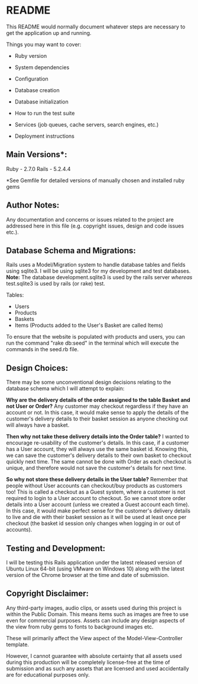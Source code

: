 # README

This README would normally document whatever steps are necessary to get the
application up and running.

Things you may want to cover:

* Ruby version

* System dependencies

* Configuration

* Database creation

* Database initialization

* How to run the test suite

* Services (job queues, cache servers, search engines, etc.)

* Deployment instructions


Main Versions*:
-----------------------------------------
Ruby - 2.7.0
Rails - 5.2.4.4

*See Gemfile for detailed versions of manually chosen and installed ruby gems


Author Notes:
-----------------------------------------
Any documentation and concerns or issues related to the project are addressed here in this file (e.g. copyright issues, design and code issues etc.).


Database Schema and Migrations:
-----------------------------------------
Rails uses a Model/Migration system to handle database tables and fields using sqlite3. I will be using sqlite3 for my development and test databases.
**Note:** The database development.sqlite3 is used by the rails server *whereas* test.sqlite3 is used by rails (or rake) test.

Tables:
- Users
- Products
- Baskets
- Items (Products added to the User's Basket are called Items)

To ensure that the website is populated with products and users, you can run the command "rake db:seed" in the terminal which will execute the commands in the seed.rb file.

Design Choices:
-----------------------------------------
There may be some unconventional design decisions relating to the database schema which I will attempt to explain:

**Why are the delivery details of the order assigned to the table Basket and not User or Order?**
Any customer may checkout regardless if they have an account or not. In this case, it would make sense to apply the details of the customer's delivery details to their basket session as anyone checking out will always have a basket.

**Then why not take these delivery details into the Order table?**
I wanted to encourage re-usability of the customer's details. In this case, if a customer has a User account, they will always use the same basket id. Knowing this, we can save the customer's delivery details to their own basket to checkout quickly next time. The same cannot be done with Order as each checkout is unique, and therefore would not save the customer's details for next time.

**So why not store these delivery details in the User table?**
Remember that people without User accounts can checkout/buy products as customers too! This is called a checkout as a Guest system, where a customer is not required to login to a User account to checkout. So we cannot store order details into a User account (unless we created a Guest account each time). In this case, it would make perfect sense for the customer's delivery details to live and die with their basket session as it will be used at least once per checkout (the basket id session only changes when logging in or out of accounts).


Testing and Development:
-----------------------------------------
I will be testing this Rails application under the latest released version of Ubuntu Linux 64-bit (using VMware on Windows 10) along with the latest version of the Chrome browser at the time and date of submission.


Copyright Disclaimer:
-----------------------------------------
Any third-party images, audio clips, or assets used during this project is within the Public Domain. This means items such as images are free to use even for commercial purposes. Assets can include any design aspects of the view from ruby gems to fonts to background images etc.

These will primarily affect the View aspect of the Model-View-Controller template.

However, I cannot guarantee with absolute certainty that all assets used during this production will be completely license-free at the time of submission and as such any assets that are licensed and used accidentally are for educational purposes only.
